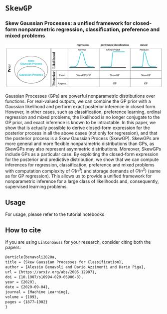 # `SkewGP`
### Skew Gaussian Processes:  a unified framework for closed-form nonparametric regression, classification, preference and mixed problems 


![cover](https://github.com/benavoli/SkewGP/blob/main/image.png)

Gaussian Processes (GPs) are powerful nonparametric distributions over functions. For real-valued
outputs, we can combine the GP prior with a Gaussian likelihood and perform exact posterior inference in closed form. However, in other cases, such as classification, preference learning, ordinal
regression and mixed problems, the likelihood is no longer conjugate to the GP prior, and exact
inference is known to be intractable.
In this paper, we show that is actually possible to derive closed-form expression for the posterior process in all the above cases (not only for regression), and that the posterior process is a Skew
Gaussian Process (SkewGP). SkewGPs are more general and more flexible nonparametric distributions than GPs, as SkewGPs may also represent asymmetric distributions. Moreover, SkewGPs
include GPs as a particular case. By exploiting the closed-form expression for the posterior and
predictive distribution, we show that we can compute inferences for regression, classification, preference and mixed problems with computation complexity of $O(n^3)$ and storage demands of $O(n^2)$
(same as for GP regression).
This allows us to provide a unified framework for nonparametric inference for a large class of
likelihoods and, consequently, supervised learning problems.

## Usage
For usage, please refer to the tutorial notebooks

## How to cite
If you are using `LinConGauss` for your research, consider citing both the papers: 
```
@article{benavoli2020a,
title = {Skew Gaussian Processes for Classification},
author = {Alessio Benavoli and Dario Azzimonti and Dario Piga},
url = {https://arxiv.org/abs/2005.12987},
doi = {10.1007/s10994-020-05906-3},
year = {2020},
date = {2020-09-04},
journal = {Machine Learning},
volume = {109},
pages = {1877–1902}
}
```

